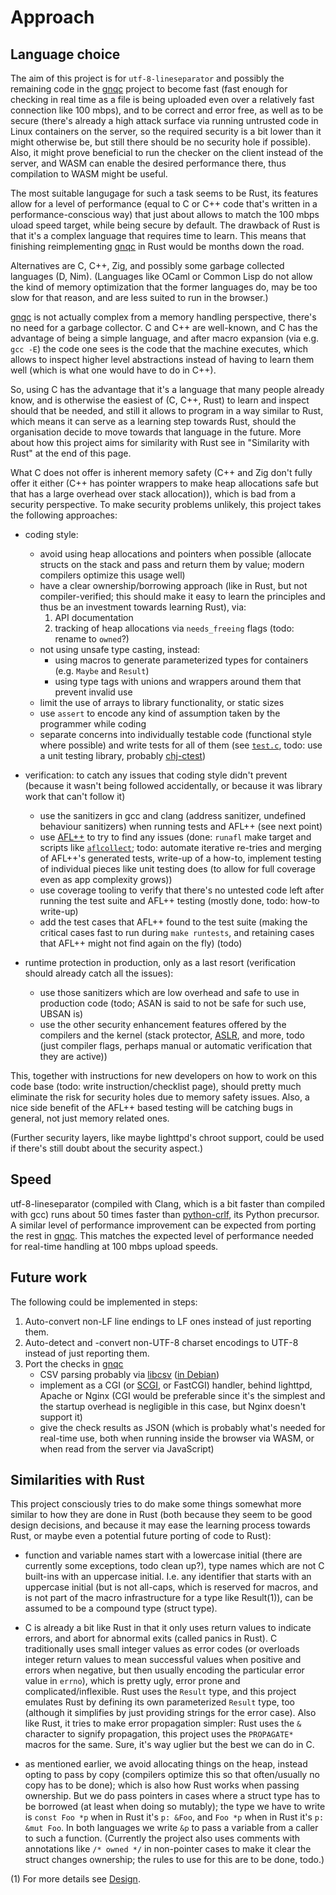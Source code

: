 # Approach

## Language choice

The aim of this project is for `utf-8-lineseparator` and possibly the
remaining code in the [gnqc](https://git.genenetwork.org/jgart/gnqc)
project to become fast (fast enough for checking in real time as a
file is being uploaded even over a relatively fast connection like 100
mbps), and to be correct and error free, as well as to be secure
(there's already a high attack surface via running untrusted code in
Linux containers on the server, so the required security is a bit
lower than it might otherwise be, but still there should be no
security hole if possible). Also, it might prove beneficial to run the
checker on the client instead of the server, and WASM can enable the
desired performance there, thus compilation to WASM might be useful.

The most suitable langugage for such a task seems to be Rust, its
features allow for a level of performance (equal to C or C++ code
that's written in a performance-conscious way) that just about allows
to match the 100 mbps uload speed target, while being secure by
default. The drawback of Rust is that it's a complex language that
requires time to learn. This means that finishing reimplementing
[gnqc](https://git.genenetwork.org/jgart/gnqc) in Rust would be months
down the road.

Alternatives are C, C++, Zig, and possibly some garbage collected
languages (D, Nim). (Languages like OCaml or Common Lisp do not allow
the kind of memory optimization that the former languages do, may be
too slow for that reason, and are less suited to run in the browser.)

[gnqc](https://git.genenetwork.org/jgart/gnqc) is not actually complex
from a memory handling perspective, there's no need for a garbage
collector. C and C++ are well-known, and C has the advantage of being
a simple language, and after macro expansion (via e.g. `gcc -E`) the
code one sees is the code that the machine executes, which allows to
inspect higher level abstractions instead of having to learn them well
(which is what one would have to do in C++).

So, using C has the advantage that it's a language that many people
already know, and is otherwise the easiest of (C, C++, Rust) to learn
and inspect should that be needed, and still it allows to program in a
way similar to Rust, which means it can serve as a learning step
towards Rust, should the organisation decide to move towards that
language in the future. More about how this project aims for
similarity with Rust see in "Similarity with Rust" at the end of this
page.

What C does not offer is inherent memory safety (C++ and Zig don't
fully offer it either (C++ has pointer wrappers to make heap
allocations safe but that has a large overhead over stack
allocation)), which is bad from a security perspective. To make
security problems unlikely, this project takes the following
approaches:

  - coding style:

      - avoid using heap allocations and pointers when possible
        (allocate structs on the stack and pass and return them by
        value; modern compilers optimize this usage well)
      - have a clear ownership/borrowing approach (like in Rust, but
        not compiler-verified; this should make it easy to learn the
        principles and thus be an investment towards learning Rust),
        via:
          1. API documentation
          2. tracking of heap allocations via `needs_freeing` flags
             (todo: rename to `owned`?)
      - not using unsafe type casting, instead:
          - using macros to generate parameterized types for
            containers (e.g. `Maybe` and `Result`)
          - using type tags with unions and wrappers around them that
            prevent invalid use
      - limit the use of arrays to library functionality, or static
        sizes
      - use `assert` to encode any kind of assumption taken by the
        programmer while coding
      - separate concerns into individually testable code (functional
        style where possible) and write tests for all of them (see
        [`test.c`](../test.c), todo: use a unit testing library,
        probably [chj-ctest](https://github.com/pflanze/chj-ctest))

  - verification: to catch any issues that coding style didn't prevent
    (because it wasn't being followed accidentally, or because it was
    library work that can't follow it)

      - use the sanitizers in gcc and clang (address sanitizer,
        undefined behaviour sanitizers) when running tests and AFL++
        (see next point)
      - use [AFL++](https://aflplus.plus/) to try to find any issues
        (done: `runafl` make target and scripts like
        [`aflcollect`](../bin/aflcollect); todo: automate iterative
        re-tries and merging of AFL++'s generated tests, write-up of a
        how-to, implement testing of individual pieces like unit
        testing does (to allow for full coverage even as app
        complexity grows))
      - use coverage tooling to verify that there's no untested code
        left after running the test suite and AFL++ testing (mostly
        done, todo: how-to write-up)
      - add the test cases that AFL++ found to the test suite (making
        the critical cases fast to run during `make runtests`, and
        retaining cases that AFL++ might not find again on the fly)
        (todo)

  - runtime protection in production, only as a last resort
    (verification should already catch all the issues):

      - use those sanitizers which are low overhead and safe to use in
        production code (todo; ASAN is said to not be safe for such
        use, UBSAN is)
      - use the other security enhancement features offered by the
        compilers and the kernel (stack protector,
        [ASLR](https://en.wikipedia.org/wiki/Address_space_layout_randomization),
        and more, todo (just compiler flags, perhaps manual or
        automatic verification that they are active))

This, together with instructions for new developers on how to work on
this code base (todo: write instruction/checklist page), should pretty
much eliminate the risk for security holes due to memory safety
issues. Also, a nice side benefit of the AFL++ based testing will be
catching bugs in general, not just memory related ones.

(Further security layers, like maybe lighttpd's chroot support, could
be used if there's still doubt about the security aspect.)

## Speed

utf-8-lineseparator (compiled with Clang, which is a bit faster than
compiled with gcc) runs about 50 times faster than
[python-crlf](https://github.com/pflanze/python-crlf.git), its Python
precursor. A similar level of performance improvement can be expected
from porting the rest in
[gnqc](https://git.genenetwork.org/jgart/gnqc). This matches the
expected level of performance needed for real-time handling at 100
mbps upload speeds.

## Future work

The following could be implemented in steps:

 1. Auto-convert non-LF line endings to LF ones instead of just
    reporting them.
 1. Auto-detect and -convert non-UTF-8 charset encodings to UTF-8
    instead of just reporting them.
 1. Port the checks in [gnqc](https://git.genenetwork.org/jgart/gnqc)
      - CSV parsing probably via
        [libcsv](https://github.com/rgamble/libcsv) ([in
        Debian](https://packages.debian.org/bullseye/libcsv3))
      - implement as a CGI (or
        [SCGI](https://en.wikipedia.org/wiki/Simple_Common_Gateway_Interface),
        or FastCGI) handler, behind lighttpd, Apache or Nginx (CGI
        would be preferable since it's the simplest and the startup
        overhead is negligible in this case, but Nginx doesn't support
        it)
      - give the check results as JSON (which is probably what's
        needed for real-time use, both when running inside the browser
        via WASM, or when read from the server via JavaScript)

## Similarities with Rust

This project consciously tries to do make some things somewhat more
similar to how they are done in Rust (both because they seem to be
good design decisions, and because it may ease the learning process
towards Rust, or maybe even a potential future porting of code to
Rust):

  - function and variable names start with a lowercase initial (there
    are currently some exceptions, todo clean up?), type names which
    are not C built-ins with an uppercase initial. I.e. any identifier
    that starts with an uppercase initial (but is not all-caps, which
    is reserved for macros, and is not part of the macro
    infrastructure for a type like Result(1)), can be assumed to be a
    compound type (struct type).
    
  - C is already a bit like Rust in that it only uses return values to
    indicate errors, and abort for abnormal exits (called panics in
    Rust). C traditionally uses small integer values as error codes
    (or overloads integer return values to mean successful values when
    positive and errors when negative, but then usually encoding the
    particular error value in `errno`), which is pretty ugly, error
    prone and complicated/inflexible. Rust uses the `Result` type, and
    this project emulates Rust by defining its own parameterized
    `Result` type, too (although it simplifies by just providing
    strings for the error case). Also like Rust, it tries to make
    error propagation simpler: Rust uses the `&` character to signify
    propagation, this project uses the `PROPAGATE*` macros for the
    same. Sure, it's way uglier but the best we can do in C.

  - as mentioned earlier, we avoid allocating things on the heap,
    instead opting to pass by copy (compilers optimize this so that
    often/usually no copy has to be done); which is also how Rust
    works when passing ownership. But we do pass pointers in cases
    where a struct type has to be borrowed (at least when doing so
    mutably); the type we have to write is `const Foo *p` when in Rust
    it's `p: &Foo`, and `Foo *p` when in Rust it's `p: &mut Foo`. In
    both languages we write `&p` to pass a variable from a caller to
    such a function. (Currently the project also uses comments with
    annotations like `/* owned */` in non-pointer cases to make it
    clear the struct changes ownership; the rules to use for this are
    to be done, todo.)

(1) For more details see [Design](design.md).
